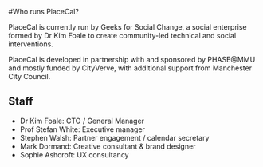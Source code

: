 #Who runs PlaceCal?

PlaceCal is currently run by Geeks for Social Change, a social enterprise formed by Dr Kim Foale to create community-led technical and social interventions.

PlaceCal is developed in partnership with and sponsored by PHASE@MMU and mostly funded by CityVerve, with additional support from Manchester City Council.

## Staff

* Dr Kim Foale: CTO / General Manager
* Prof Stefan White: Executive manager
* Stephen Walsh: Partner engagement / calendar secretary
* Mark Dormand: Creative consultant & brand designer
* Sophie Ashcroft: UX consultancy
